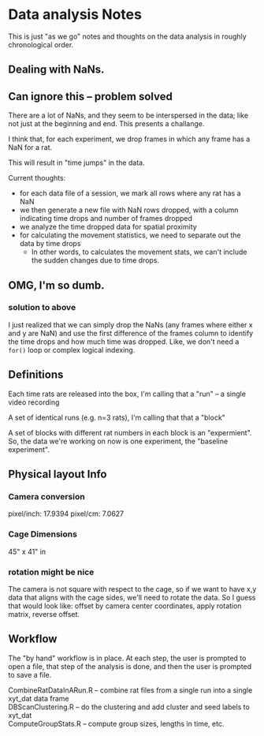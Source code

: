 # Data analysis Notes
This is just "as we go" notes and thoughts on the data analysis in roughly chronological order.

## Dealing with NaNs.
## Can ignore this – problem solved

There are a lot of NaNs, and they seem to be interspersed in the data; like not just at the beginning and end. This presents a challange.

I think that, for each experiment, we drop frames in which any frame has a NaN for a rat.

This will result in "time jumps" in the data.

Current thoughts:
- for each data file of a session, we mark all rows where any rat has a NaN
- we then generate a new file with NaN rows dropped, with a column indicating time drops and number of frames dropped
- we analyze the time dropped data for spatial proximity
- for calculating the movement statistics, we need to separate out the data by time drops
    - In other words, to calculates the movement stats, we can't include the sudden changes due to time drops. 

## OMG, I'm so dumb.
### solution to above

I just realized that we can simply drop the NaNs (any frames where either x and y are NaN) and use the first difference of the frames column to identify the time drops and how much time was dropped. Like, we don't need a `for()` loop or complex logical indexing.

## Definitions

Each time rats are released into the box, I'm calling that a "run" – a single video recording

A set of identical runs (e.g. n=3 rats), I'm calling that that a "block"

A set of blocks with different rat numbers in each block is an "expermient". So, the data we're working on now is one experiment, the "baseline experiment".

## Physical layout Info
### Camera conversion
pixel/inch: 17.9394
pixel/cm: 7.0627

### Cage Dimensions
45" x 41" in 

### rotation might be nice
The camera is not square with respect to the cage, so if we want to have x,y data that aligns with the cage sides, we'll need to rotate the data. So I guess that would look like: offset by camera center coordinates, apply rotation matrix, reverse offset.

## Workflow
The "by hand" workflow is in place. At each step, the user is prompted to open a file, that step of the analysis is done, and then the user is prompted to save a file.

CombineRatDataInARun.R – combine rat files from a single run into a single xyt_dat data frame  
DBScanClustering.R – do the clustering and add cluster and seed labels to xyt_dat  
ComputeGroupStats.R – compute group sizes, lengths in time, etc.


















